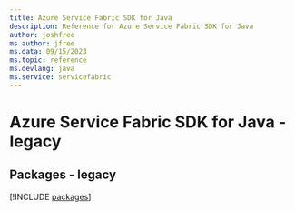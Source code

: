 ```yaml
---
title: Azure Service Fabric SDK for Java
description: Reference for Azure Service Fabric SDK for Java
author: joshfree
ms.author: jfree
ms.data: 09/15/2023
ms.topic: reference
ms.devlang: java
ms.service: servicefabric
---
```

# Azure Service Fabric SDK for Java - legacy
## Packages - legacy
[!INCLUDE [packages](service-fabric-index.md)]